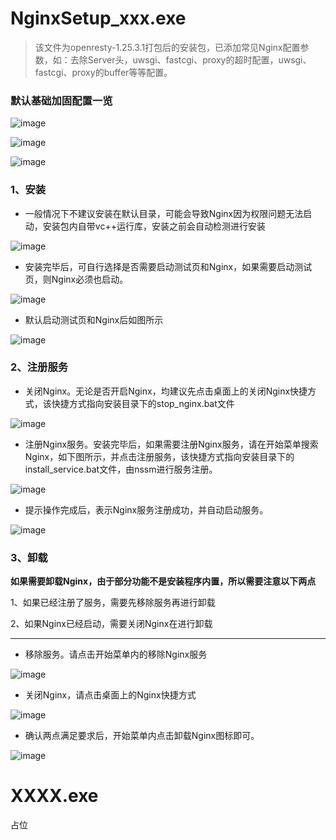 # NginxSetup_xxx.exe

> 该文件为openresty-1.25.3.1打包后的安装包，已添加常见Nginx配置参数，如：去除Server头，uwsgi、fastcgi、proxy的超时配置，uwsgi、fastcgi、proxy的buffer等等配置。

### 默认基础加固配置一览

![image](https://user-images.githubusercontent.com/25132549/224351457-94b79aa2-d887-42ae-b406-60c6f22a6b8d.png)

![image](https://user-images.githubusercontent.com/25132549/224351522-d7e65bc9-6c9d-4e5e-a4c5-60ecd06cb091.png)

![image](https://user-images.githubusercontent.com/25132549/224351585-615e2551-69c4-4528-b8d3-7dbefd932835.png)


### 1、安装
- 一般情况下不建议安装在默认目录，可能会导致Nginx因为权限问题无法启动，安装包内自带vc++运行库，安装之前会自动检测进行安装

![image](https://user-images.githubusercontent.com/25132549/224347229-2febf7a5-13b3-4f11-a527-b0242bb56b9b.png)

- 安装完毕后，可自行选择是否需要启动测试页和Nginx，如果需要启动测试页，则Nginx必须也启动。

![image](https://user-images.githubusercontent.com/25132549/224347550-61d7d5d0-0bfc-468e-9e69-6abc4d6c97f4.png)

- 默认启动测试页和Nginx后如图所示

![image](https://user-images.githubusercontent.com/25132549/224348155-5f78e507-dfd5-46f2-8e26-5e01d0705785.png)

### 2、注册服务

- 关闭Nginx。无论是否开启Nginx，均建议先点击桌面上的关闭Nginx快捷方式，该快捷方式指向安装目录下的stop_nginx.bat文件

![image](https://user-images.githubusercontent.com/25132549/224348691-456b1176-a768-4dba-a785-400a189ed154.png)

- 注册Nginx服务。安装完毕后，如果需要注册Nginx服务，请在开始菜单搜索Nginx，如下图所示，并点击注册服务，该快捷方式指向安装目录下的install_service.bat文件，由nssm进行服务注册。

![image](https://user-images.githubusercontent.com/25132549/224349193-8b94e5e5-34ca-415e-98fc-9ba6dac6084b.png)

- 提示操作完成后，表示Nginx服务注册成功，并自动启动服务。

![image](https://user-images.githubusercontent.com/25132549/224349755-ca51fb2e-14ff-4169-8e70-23bc6ff1a766.png)


### 3、卸载

**如果需要卸载Nginx，由于部分功能不是安装程序内置，所以需要注意以下两点**

1、如果已经注册了服务，需要先移除服务再进行卸载

2、如果Nginx已经启动，需要关闭Nginx在进行卸载

---

- 移除服务。请点击开始菜单内的移除Nginx服务

![image](https://user-images.githubusercontent.com/25132549/224350556-d461e075-41bb-4627-be91-3806d6dca97c.png)

- 关闭Nginx，请点击桌面上的Nginx快捷方式

![image](https://user-images.githubusercontent.com/25132549/224348691-456b1176-a768-4dba-a785-400a189ed154.png)

- 确认两点满足要求后，开始菜单内点击卸载Nginx图标即可。

![image](https://user-images.githubusercontent.com/25132549/224351046-6a2b3d27-74e2-4c5a-bb2c-b130f06d4084.png)





# XXXX.exe

占位
